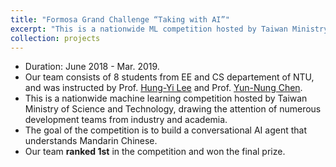 ```yaml
---
title: "Formosa Grand Challenge “Taking with AI”"
excerpt: "This is a nationwide ML competition hosted by Taiwan Ministry of Science and Technology."
collection: projects
---
```


* Duration: June 2018 - Mar. 2019.
* Our team consists of 8 students from EE and CS departement of NTU, and was instructed by Prof. [Hung-Yi Lee](https://speech.ee.ntu.edu.tw/~tlkagk/) and Prof. [Yun-Nung Chen](https://www.csie.ntu.edu.tw/~yvchen/).
* This is a nationwide machine learning competition hosted by Taiwan Ministry of Science and Technology, drawing the attention of numerous development teams from industry and academia.
* The goal of the competition is to build a conversational AI agent that understands Mandarin Chinese.
* Our team **ranked 1st** in the competition and won the final prize.